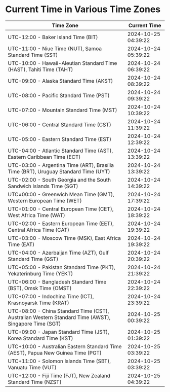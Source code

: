 # Current Time in Various Time Zones

| Time Zone | Current Time |
|-----------|--------------|
| UTC-12:00 - Baker Island Time (BIT) | 2024-10-25 04:39:22 |
| UTC-11:00 - Niue Time (NUT), Samoa Standard Time (SST) | 2024-10-24 05:39:22 |
| UTC-10:00 - Hawaii-Aleutian Standard Time (HAST), Tahiti Time (TAHT) | 2024-10-24 06:39:22 |
| UTC-09:00 - Alaska Standard Time (AKST) | 2024-10-24 08:39:22 |
| UTC-08:00 - Pacific Standard Time (PST) | 2024-10-24 09:39:22 |
| UTC-07:00 - Mountain Standard Time (MST) | 2024-10-24 10:39:22 |
| UTC-06:00 - Central Standard Time (CST) | 2024-10-24 11:39:22 |
| UTC-05:00 - Eastern Standard Time (EST) | 2024-10-24 12:39:22 |
| UTC-04:00 - Atlantic Standard Time (AST), Eastern Caribbean Time (ECT) | 2024-10-24 13:39:22 |
| UTC-03:00 - Argentina Time (ART), Brasília Time (BRT), Uruguay Standard Time (UYT) | 2024-10-24 13:39:22 |
| UTC-02:00 - South Georgia and the South Sandwich Islands Time (SGT) | 2024-10-24 14:39:22 |
| UTC±00:00 - Greenwich Mean Time (GMT), Western European Time (WET) | 2024-10-24 17:39:22 |
| UTC+01:00 - Central European Time (CET), West Africa Time (WAT) | 2024-10-24 18:39:22 |
| UTC+02:00 - Eastern European Time (EET), Central Africa Time (CAT) | 2024-10-24 19:39:22 |
| UTC+03:00 - Moscow Time (MSK), East Africa Time (EAT) | 2024-10-24 19:39:22 |
| UTC+04:00 - Azerbaijan Time (AZT), Gulf Standard Time (GST) | 2024-10-24 20:39:22 |
| UTC+05:00 - Pakistan Standard Time (PKT), Yekaterinburg Time (YEKT) | 2024-10-24 21:39:22 |
| UTC+06:00 - Bangladesh Standard Time (BST), Omsk Time (OMST) | 2024-10-24 22:39:22 |
| UTC+07:00 - Indochina Time (ICT), Krasnoyarsk Time (KRAT) | 2024-10-24 23:39:22 |
| UTC+08:00 - China Standard Time (CST), Australian Western Standard Time (AWST), Singapore Time (SGT) | 2024-10-25 00:39:22 |
| UTC+09:00 - Japan Standard Time (JST), Korea Standard Time (KST) | 2024-10-25 01:39:22 |
| UTC+10:00 - Australian Eastern Standard Time (AEST), Papua New Guinea Time (PGT) | 2024-10-25 03:39:22 |
| UTC+11:00 - Solomon Islands Time (SBT), Vanuatu Time (VUT) | 2024-10-25 03:39:22 |
| UTC+12:00 - Fiji Time (FJT), New Zealand Standard Time (NZST) | 2024-10-25 04:39:22 |
